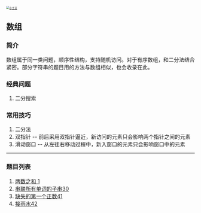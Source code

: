 <p> 
<a href="http://coco66.info:88">
<img src="http://coco66.info:88/leetcode/picture/home.png" alt="小土豆" style="zoom:50%;" /></a>
</p>

## 数组

### 简介

数组属于同一类问题，顺序性结构，支持随机访问。对于有序数组，和二分法结合紧密。部分字符串的题目用的方法与数组相似，也会收录在此。

### 经典问题

1. 二分搜索

### 常用技巧

1. 二分法
2. 双指针 -- 前后采用双指针逼近，新访问的元素只会影响两个指针之间的元素
3. 滑动窗口 -- 从左往右移动过程中，新入窗口的元素只会影响窗口中的元素

----

### 题目列表 

1. [两数之和 1](http://coco66.info:88/leetcode/array/LeetCode1.html)
2. [串联所有单词的子串30](http://coco66.info:88/leetcode/array/LeetCode30.html)
3. [缺失的第一个正数41](http://coco66.info:88/leetcode/array/LeetCode41.html)
4. [接雨水42](http://coco66.info:88/leetcode/array/LeetCode42.html)


